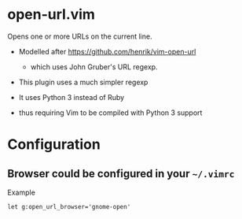 # open-url.vim

Opens one or more URLs on the current line.

- Modelled after https://github.com/henrik/vim-open-url
  - which uses John Gruber's URL regexp.


- This plugin uses a much simpler regexp
- It uses Python 3 instead of Ruby
- thus requiring Vim to be compiled with Python 3 support


# Configuration

## Browser could be configured in your `~/.vimrc`

Example

```
let g:open_url_browser='gnome-open'
```
